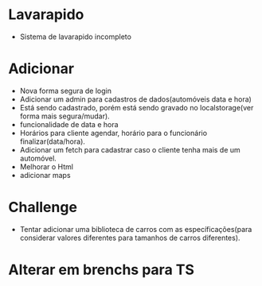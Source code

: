 # Lavarapido
- Sistema de lavarapido incompleto

# Adicionar 
- Nova forma segura de login
- Adicionar um admin para cadastros de dados(automóveis data e hora)
- Está sendo cadastrado, porém está sendo gravado no localstorage(ver forma mais segura/mudar).
- funcionalidade de data e hora
- Horários para cliente agendar, horário para o funcionário finalizar(data/hora).
- Adicionar um fetch para cadastrar caso o cliente tenha mais de um automóvel.
- Melhorar o Html
- adicionar maps

# Challenge
- Tentar adicionar uma biblioteca de carros com as específicações(para considerar valores diferentes para tamanhos de carros diferentes).

# Alterar em brenchs para TS
